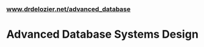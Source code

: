 ### www.drdelozier.net/advanced_database

Advanced Database Systems Design
================================



